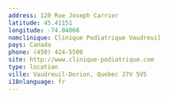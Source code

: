 ```yaml
---
address: 120 Rue Joseph Carrier
latitude: 45.41151
longitude: -74.04068
nomclinique: Clinique Podiatrique Vaudreuil
pays: Canada
phone: (450) 424-5500
site: http://www.clinique-podiatrique.com
type: location
ville: Vaudreuil-Dorion, Quebec J7V 5V5
i18nlanguage: fr
---
```


